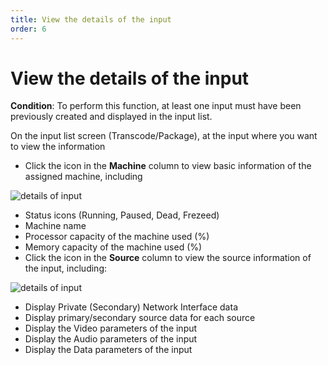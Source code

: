 ```yaml
---
title: View the details of the input
order: 6
---
```


# View the details of the input

**Condition**: To perform this function, at least one input must have been previously created and displayed in the input list.

On the input list screen (Transcode/Package), at the input where you want to view the information

- Click the icon in the **Machine** column to view basic information of the assigned machine, including

![details of input](/images/media-live/input/view-input-info-1.png)

- Status icons (Running, Paused, Dead, Frezeed)
- Machine name
- Processor capacity of the machine used (%)
- Memory capacity of the machine used (%)
- Click the icon in the **Source** column to view the source information of the input, including:

![details of input](/images/media-live/input/view-input-info-2.png)

- Display Private (Secondary) Network Interface data
- Display primary/secondary source data for each source
- Display the Video parameters of the input
- Display the Audio parameters of the input
- Display the Data parameters of the input
